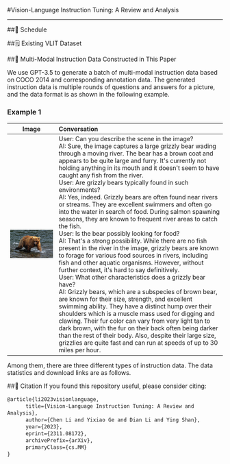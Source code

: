 #Vision-Language Instruction Tuning: A Review and Analysis

---

##📆 Schedule



##🗒️ Existing VLIT Dataset


##📂 Multi-Modal Instruction Data Constructed in This Paper

We use GPT-3.5 to generate a batch of multi-modal instruction data based on COCO 2014 and corresponding annotation data.
The generated instruction data is multiple rounds of questions and answers for a picture, and the data format is as shown in the following example.

### Example 1

| Image | Conversation |
| :---: | :--- |
| <img src="./assert/images/COCO_train2014_000000288586.jpg" width="100%"/> | User: Can you describe the scene in the image?<br>AI: Sure, the image captures a large grizzly bear wading through a moving river. The bear has a brown coat and appears to be quite large and furry. It's currently not holding anything in its mouth and it doesn't seem to have caught any fish from the river.<br>User: Are grizzly bears typically found in such environments?<br>AI: Yes, indeed. Grizzly bears are often found near rivers or streams. They are excellent swimmers and often go into the water in search of food. During salmon spawning seasons, they are known to frequent river areas to catch the fish.<br>User: Is the bear possibly looking for food?<br>AI: That's a strong possibility. While there are no fish present in the river in the image, grizzly bears are known to forage for various food sources in rivers, including fish and other aquatic organisms. However, without further context, it's hard to say definitively.<br>User: What other characteristics does a grizzly bear have?<br>AI: Grizzly bears, which are a subspecies of brown bear, are known for their size, strength, and excellent swimming ability. They have a distinct hump over their shoulders which is a muscle mass used for digging and clawing. Their fur color can vary from very light tan to dark brown, with the fur on their back often being darker than the rest of their body. Also, despite their large size, grizzlies are quite fast and can run at speeds of up to 30 miles per hour. |


Among them, there are three different types of instruction data. The data statistics and download links are as follows.


##📎 Citation
If you found this repository useful, please consider citing:

```
@article{li2023visionlanguage,
      title={Vision-Language Instruction Tuning: A Review and Analysis}, 
      author={Chen Li and Yixiao Ge and Dian Li and Ying Shan},
      year={2023},
      eprint={2311.08172},
      archivePrefix={arXiv},
      primaryClass={cs.MM}
}
```